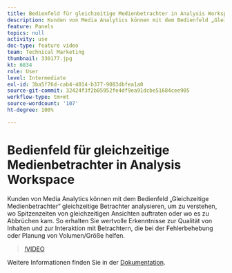 ```yaml
---
title: Bedienfeld für gleichzeitige Medienbetrachter in Analysis Workspace
description: Kunden von Media Analytics können mit dem Bedienfeld „Gleichzeitige Medienbetrachter“ gleichzeitige Betrachter analysieren, um zu verstehen, wo Spitzenzeiten von gleichzeitigen Ansichten auftraten oder wo es zu Abbrüchen kam. So erhalten Sie wertvolle Erkenntnisse zur Qualität von Inhalten und zur Interaktion mit Betrachtern, die bei der Fehlerbehebung oder Planung von Volumen/Größe helfen.
feature: Panels
topics: null
activity: use
doc-type: feature video
team: Technical Marketing
thumbnail: 330177.jpg
kt: 6834
role: User
level: Intermediate
exl-id: 3ba5f76d-cab4-4014-b377-9083dbfea1a0
source-git-commit: 32424f3f2b05952fe4df9ea91dcbe51684cee905
workflow-type: tm+mt
source-wordcount: '107'
ht-degree: 100%

---
```


# Bedienfeld für gleichzeitige Medienbetrachter in Analysis Workspace

Kunden von Media Analytics können mit dem Bedienfeld „Gleichzeitige Medienbetrachter“ gleichzeitige Betrachter analysieren, um zu verstehen, wo Spitzenzeiten von gleichzeitigen Ansichten auftraten oder wo es zu Abbrüchen kam. So erhalten Sie wertvolle Erkenntnisse zur Qualität von Inhalten und zur Interaktion mit Betrachtern, die bei der Fehlerbehebung oder Planung von Volumen/Größe helfen.

>[!VIDEO](https://video.tv.adobe.com/v/343542/?quality=12&learn=on&captions=ger)

Weitere Informationen finden Sie in der [Dokumentation](https://experienceleague.adobe.com/docs/analytics/analyze/analysis-workspace/panels/media-concurrent-viewers.html?lang=de#analysis-workspace).
